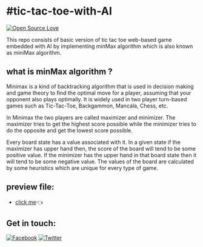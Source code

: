 # #tic-tac-toe-with-AI
[![Open Source Love](https://badges.frapsoft.com/os/v1/open-source-150x25.png?v=103)](https://github.com/s-4-m-a-n)


This repo consists of basic version of tic tac toe web-based game embedded with AI by implementing  minMax algorithm which is also known as miniMax algorithm.


## what is minMax algorithm ?
Minimax is a kind of backtracking algorithm that is used in decision making and game theory to find the optimal move for a player, assuming that your opponent also plays optimally. It is widely used in two player turn-based games such as Tic-Tac-Toe, Backgammon, Mancala, Chess, etc.

In Minimax the two players are called maximizer and minimizer. The maximizer tries to get the highest score possible while the minimizer tries to do the opposite and get the lowest score possible.

Every board state has a value associated with it. In a given state if the maximizer has upper hand then, the score of the board will tend to be some positive value. If the minimizer has the upper hand in that board state then it will tend to be some negative value. The values of the board are calculated by some heuristics which are unique for every type of game.

## preview file:
   - [click me](https://rawcdn.githack.com/s-4-m-a-n/tic-tac-toe-with-AI/63a652736beb71d23741432c5fd247a2f4df6a81/main/index.html "preview Now"):point_left:

## Get in touch:
[![Facebook](https://img.shields.io/static/v1.svg?label=follow&message=@me&color=9cf&logo=facebook&style=flat&logoColor=white&colorA=informational)](https://www.facebook.com/suman.dhakal.39982) 
[![Twitter](https://img.shields.io/static/v1.svg?label=follow&message=@&color=grey&logo=twitter&style=flat&logoColor=white&colorA=critical)](https://twitter.com/s_4_m_A_N)
